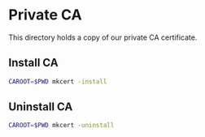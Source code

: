 # Private CA

This directory holds a copy of our private CA certificate.

## Install CA

```bash
CAROOT=$PWD mkcert -install
```

## Uninstall CA

```bash
CAROOT=$PWD mkcert -uninstall
```
